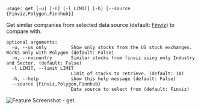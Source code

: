 ```text
usage: get [-u] [-n] [-l LIMIT] [-h] [--source {Finviz,Polygon,Finnhub}]
```

Get similar companies from selected data source (default: [Finviz](https://finviz.com)) to compare with.

```
optional arguments:
  -u, --us_only         Show only stocks from the US stock exchanges. Works only with Polygon (default: False)
  -n, --nocountry       Similar stocks from finviz using only Industry and Sector. (default: False)
  -l LIMIT, --limit LIMIT
                        Limit of stocks to retrieve. (default: 10)
  -h, --help            show this help message (default: False)
  --source {Finviz,Polygon,Finnhub}
                        Data source to select from (default: Finviz)
```
<img size="1400" alt="Feature Screenshot - get" src="https://user-images.githubusercontent.com/85772166/142900078-9872e832-016a-4966-bbc3-0075928c7db8.png">

